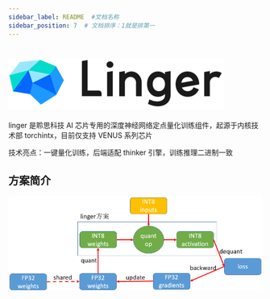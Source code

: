 ```yaml
---
sidebar_label: README  #文档名称
sidebar_position: 7  # 文档排序：1就是排第一
---
```


#
![linger_logo](../Linger/Introduction/files/linger_logo_smaller.png)
--------------------------------------------------------------------------------
linger 是聆思科技 AI 芯片专用的深度神经网络定点量化训练组件，起源于内核技术部 torchintx，目前仅支持 VENUS 系列芯片

技术亮点：一键量化训练，后端适配 thinker 引擎，训练推理二进制一致

## 方案简介
![../Linger/Introduction/files/solution.png](../Linger/Introduction/files/solution.png)

